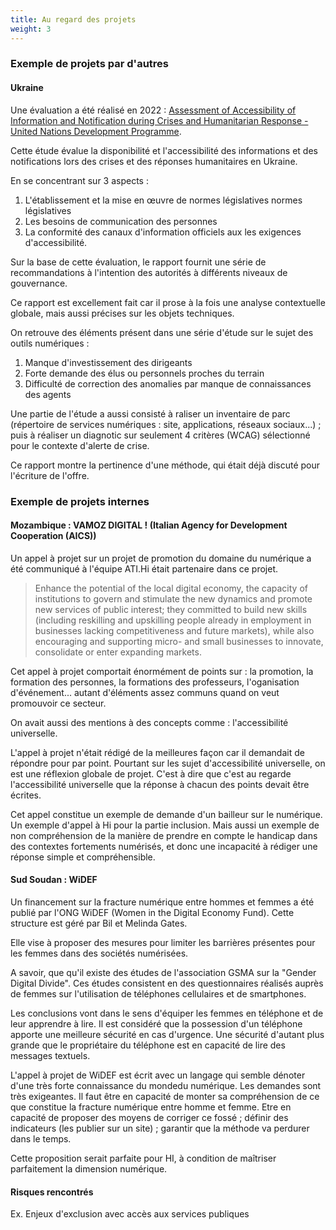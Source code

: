 ```yaml
---
title: Au regard des projets
weight: 3
---
```


### Exemple de projets par d'autres

#### Ukraine

Une évaluation a été réalisé en 2022 : [Assessment of Accessibility of Information and Notification during Crises and Humanitarian Response - United Nations Development Programme](https://www.undp.org/ukraine/publications/assessment-accessibility-information-and-notification-during-crises-and-humanitarian-response).

Cette étude évalue la disponibilité et l'accessibilité des informations et des notifications lors des crises et des réponses humanitaires en Ukraine.

En se concentrant sur 3 aspects : 

 1. L'établissement et la mise en œuvre de normes législatives normes législatives
 2. Les besoins de communication des personnes  
 3. La conformité des canaux d'information officiels aux les exigences d'accessibilité. 
 
 Sur la base de cette évaluation, le rapport fournit une série de recommandations à l'intention des autorités à différents niveaux de gouvernance.

 Ce rapport est excellement fait car il prose à la fois une analyse contextuelle globale, mais aussi précises sur les objets techniques.

 On retrouve des éléments présent dans une série d'étude sur le sujet des outils numériques :

  1. Manque d'investissement des dirigeants
  1. Forte demande des élus ou personnels proches du terrain
  1. Difficulté de correction des anomalies par manque de connaissances des agents

Une partie de l'étude a aussi consisté à raliser un inventaire de parc (répertoire de services numériques : site, applications, réseaux sociaux...) ; puis à réaliser un diagnotic sur seulement 4 critères (WCAG) sélectionné pour le contexte d'alerte de crise.

Ce rapport montre la pertinence d'une méthode, qui était déjà discuté pour l'écriture de l'offre. 

### Exemple de projets internes

#### Mozambique : VAMOZ DIGITAL ! (Italian Agency for Development Cooperation (AICS))

Un appel à projet sur un projet de promotion du domaine du numérique a été communiqué à l'équipe ATI.Hi était partenaire dans ce projet. 

> Enhance the potential of the local digital economy, the capacity of institutions to govern and stimulate the new dynamics and promote new services of public interest; they committed to build new skills (including reskilling and upskilling people already in employment in businesses lacking competitiveness and future markets), while also encouraging and supporting micro- and small businesses to innovate, consolidate or enter expanding markets.

Cet appel à projet comportait énormément de points sur : la promotion, la formation des personnes, la formations des professeurs, l'oganisation d'événement... autant d'éléments assez communs quand on veut promouvoir ce secteur.

On avait aussi des mentions à des concepts comme : l'accessibilité universelle. 

L'appel à projet n'était rédigé de la meilleures façon car il demandait de répondre pour par point. Pourtant sur les sujet d'accessibilité universelle, on est une réflexion globale de projet. C'est à dire que c'est au regarde l'accessibilité universelle que la réponse à chacun des points devait être écrites.

Cet appel constitue un exemple de demande d'un bailleur sur le numérique. Un exemple d'appel à Hi pour la partie inclusion. Mais aussi un exemple de non compréhension de la manière de prendre en compte le handicap dans des contextes fortements numérisés, et donc une incapacité à rédiger une réponse simple et compréhensible.

#### Sud Soudan : WiDEF

Un financement sur la fracture numérique entre hommes et femmes a été publié par l'ONG WiDEF (Women in the Digital Economy Fund). Cette structure est géré par Bil et Melinda Gates.

Elle vise à proposer des mesures pour limiter les barrières présentes pour les femmes dans des sociétés numérisées.

A savoir, que qu'il existe des études de l'association GSMA sur la "Gender Digital Divide". Ces études consistent en des questionnaires réalisés auprès de femmes sur l'utilisation de téléphones cellulaires et de smartphones.

Les conclusions vont dans le sens d'équiper les femmes en téléphone et de leur apprendre à lire. Il est considéré que la possession d'un téléphone apporte une meilleure sécurité en cas d'urgence. Une sécurité d'autant plus grande que le propriétaire du téléphone est en capacité de lire des messages textuels.

L'appel à projet de WiDEF est écrit avec un langage qui semble dénoter d'une très forte connaissance du mondedu numérique. Les demandes sont très exigeantes. Il faut être en capacité de monter sa compréhension de ce que constitue la fracture numérique entre homme et femme. Etre en capacité de proposer des moyens de corriger ce fossé ; définir des indicateurs (les publier sur un site) ; garantir que la méthode va perdurer dans le temps.

Cette proposition serait parfaite pour HI, à condition de maîtriser parfaitement la dimension numérique.

#### Risques rencontrés


Ex. Enjeux d'exclusion avec accès aux services publiques


